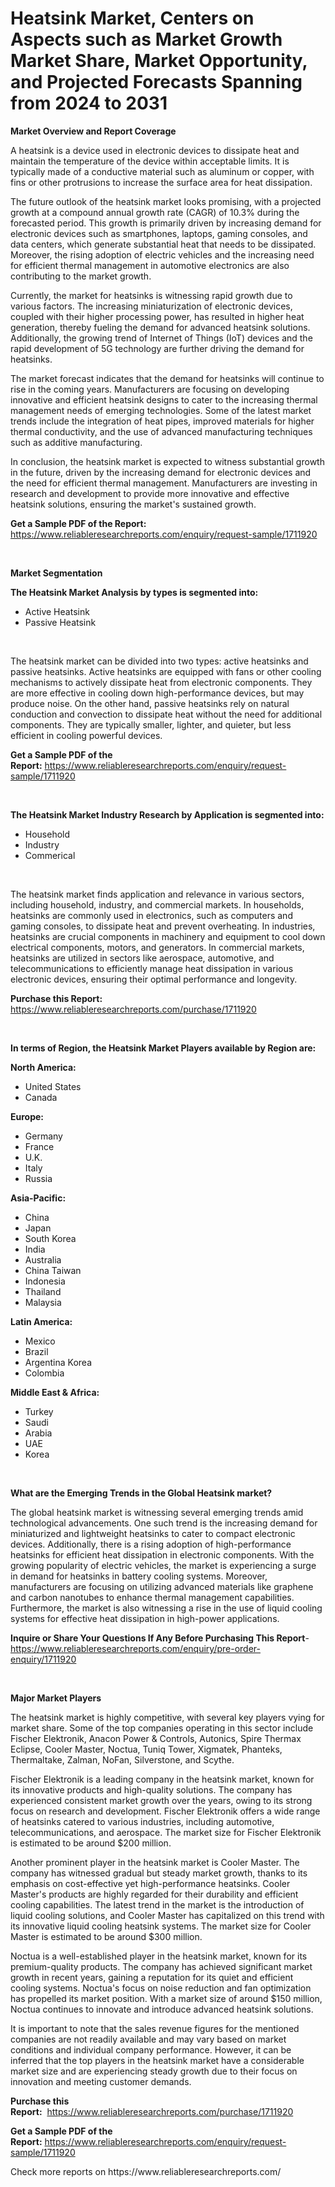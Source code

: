 <p><h1>Heatsink Market, Centers on Aspects such as Market Growth Market Share, Market Opportunity, and Projected Forecasts Spanning from 2024 to 2031</h1></p><p><strong>Market Overview and Report Coverage</strong></p>
<p><p>A heatsink is a device used in electronic devices to dissipate heat and maintain the temperature of the device within acceptable limits. It is typically made of a conductive material such as aluminum or copper, with fins or other protrusions to increase the surface area for heat dissipation.</p><p>The future outlook of the heatsink market looks promising, with a projected growth at a compound annual growth rate (CAGR) of 10.3% during the forecasted period. This growth is primarily driven by increasing demand for electronic devices such as smartphones, laptops, gaming consoles, and data centers, which generate substantial heat that needs to be dissipated. Moreover, the rising adoption of electric vehicles and the increasing need for efficient thermal management in automotive electronics are also contributing to the market growth.</p><p>Currently, the market for heatsinks is witnessing rapid growth due to various factors. The increasing miniaturization of electronic devices, coupled with their higher processing power, has resulted in higher heat generation, thereby fueling the demand for advanced heatsink solutions. Additionally, the growing trend of Internet of Things (IoT) devices and the rapid development of 5G technology are further driving the demand for heatsinks.</p><p>The market forecast indicates that the demand for heatsinks will continue to rise in the coming years. Manufacturers are focusing on developing innovative and efficient heatsink designs to cater to the increasing thermal management needs of emerging technologies. Some of the latest market trends include the integration of heat pipes, improved materials for higher thermal conductivity, and the use of advanced manufacturing techniques such as additive manufacturing.</p><p>In conclusion, the heatsink market is expected to witness substantial growth in the future, driven by the increasing demand for electronic devices and the need for efficient thermal management. Manufacturers are investing in research and development to provide more innovative and effective heatsink solutions, ensuring the market's sustained growth.</p></p>
<p><strong>Get a Sample PDF of the Report:</strong> <a href="https://www.reliableresearchreports.com/enquiry/request-sample/1711920">https://www.reliableresearchreports.com/enquiry/request-sample/1711920</a></p>
<p>&nbsp;</p>
<p><strong>Market Segmentation</strong></p>
<p><strong>The Heatsink Market Analysis by types is segmented into:</strong></p>
<p><ul><li>Active Heatsink</li><li>Passive Heatsink</li></ul></p>
<p>&nbsp;</p>
<p><p>The heatsink market can be divided into two types: active heatsinks and passive heatsinks. Active heatsinks are equipped with fans or other cooling mechanisms to actively dissipate heat from electronic components. They are more effective in cooling down high-performance devices, but may produce noise. On the other hand, passive heatsinks rely on natural conduction and convection to dissipate heat without the need for additional components. They are typically smaller, lighter, and quieter, but less efficient in cooling powerful devices.</p></p>
<p><strong>Get a Sample PDF of the Report:</strong>&nbsp;<a href="https://www.reliableresearchreports.com/enquiry/request-sample/1711920">https://www.reliableresearchreports.com/enquiry/request-sample/1711920</a></p>
<p>&nbsp;</p>
<p><strong>The Heatsink Market Industry Research by Application is segmented into:</strong></p>
<p><ul><li>Household</li><li>Industry</li><li>Commerical</li></ul></p>
<p>&nbsp;</p>
<p><p>The heatsink market finds application and relevance in various sectors, including household, industry, and commercial markets. In households, heatsinks are commonly used in electronics, such as computers and gaming consoles, to dissipate heat and prevent overheating. In industries, heatsinks are crucial components in machinery and equipment to cool down electrical components, motors, and generators. In commercial markets, heatsinks are utilized in sectors like aerospace, automotive, and telecommunications to efficiently manage heat dissipation in various electronic devices, ensuring their optimal performance and longevity.</p></p>
<p><strong>Purchase this Report:</strong>&nbsp; <a href="https://www.reliableresearchreports.com/purchase/1711920">https://www.reliableresearchreports.com/purchase/1711920</a></p>
<p>&nbsp;</p>
<p><strong>In terms of Region, the Heatsink Market Players available by Region are:</strong></p>
<p>
    <p> <strong> North America: </strong>
        <ul>
            <li>United States</li>
            <li>Canada</li>
        </ul>
        </p> 
    <p> <strong> Europe: </strong>
        <ul>
            <li>Germany</li>
            <li>France</li>
            <li>U.K.</li>
            <li>Italy</li>
            <li>Russia</li>
        </ul>
        </p> 
    <p> <strong> Asia-Pacific: </strong>
        <ul>
            <li>China</li>
            <li>Japan</li>
            <li>South Korea</li>
            <li>India</li>
            <li>Australia</li>
            <li>China Taiwan</li>
            <li>Indonesia</li>
            <li>Thailand</li>
            <li>Malaysia</li>
        </ul>
        </p> 
    <p> <strong> Latin America: </strong>
        <ul>
            <li>Mexico</li>
            <li>Brazil</li>
            <li>Argentina Korea</li>
            <li>Colombia</li>
        </ul>
        </p> 
    <p> <strong> Middle East & Africa: </strong>
        <ul>
            <li>Turkey</li>
            <li>Saudi</li>
            <li>Arabia</li>
            <li>UAE</li>
            <li>Korea</li>
        </ul>
    </p>
    </p>
<p>&nbsp;</p>
<p><strong>What are the Emerging Trends in the Global Heatsink market?</strong></p>
<p><p>The global heatsink market is witnessing several emerging trends amid technological advancements. One such trend is the increasing demand for miniaturized and lightweight heatsinks to cater to compact electronic devices. Additionally, there is a rising adoption of high-performance heatsinks for efficient heat dissipation in electronic components. With the growing popularity of electric vehicles, the market is experiencing a surge in demand for heatsinks in battery cooling systems. Moreover, manufacturers are focusing on utilizing advanced materials like graphene and carbon nanotubes to enhance thermal management capabilities. Furthermore, the market is also witnessing a rise in the use of liquid cooling systems for effective heat dissipation in high-power applications.</p></p>
<p><strong>Inquire or Share Your Questions If Any Before Purchasing This Report</strong>- <a href="https://www.reliableresearchreports.com/enquiry/pre-order-enquiry/1711920">https://www.reliableresearchreports.com/enquiry/pre-order-enquiry/1711920</a></p>
<p>&nbsp;</p>
<p><strong>Major Market Players</strong></p>
<p><p>The heatsink market is highly competitive, with several key players vying for market share. Some of the top companies operating in this sector include Fischer Elektronik, Anacon Power & Controls, Autonics, Spire Thermax Eclipse, Cooler Master, Noctua, Tuniq Tower, Xigmatek, Phanteks, Thermaltake, Zalman, NoFan, Silverstone, and Scythe. </p><p>Fischer Elektronik is a leading company in the heatsink market, known for its innovative products and high-quality solutions. The company has experienced consistent market growth over the years, owing to its strong focus on research and development. Fischer Elektronik offers a wide range of heatsinks catered to various industries, including automotive, telecommunications, and aerospace. The market size for Fischer Elektronik is estimated to be around $200 million.</p><p>Another prominent player in the heatsink market is Cooler Master. The company has witnessed gradual but steady market growth, thanks to its emphasis on cost-effective yet high-performance heatsinks. Cooler Master's products are highly regarded for their durability and efficient cooling capabilities. The latest trend in the market is the introduction of liquid cooling solutions, and Cooler Master has capitalized on this trend with its innovative liquid cooling heatsink systems. The market size for Cooler Master is estimated to be around $300 million.</p><p>Noctua is a well-established player in the heatsink market, known for its premium-quality products. The company has achieved significant market growth in recent years, gaining a reputation for its quiet and efficient cooling systems. Noctua's focus on noise reduction and fan optimization has propelled its market position. With a market size of around $150 million, Noctua continues to innovate and introduce advanced heatsink solutions.</p><p>It is important to note that the sales revenue figures for the mentioned companies are not readily available and may vary based on market conditions and individual company performance. However, it can be inferred that the top players in the heatsink market have a considerable market size and are experiencing steady growth due to their focus on innovation and meeting customer demands.</p></p>
<p><strong>Purchase this Report:</strong>&nbsp;&nbsp;<a href="https://www.reliableresearchreports.com/purchase/1711920">https://www.reliableresearchreports.com/purchase/1711920</a></p>
<p></p>
<p><strong>Get a Sample PDF of the Report:</strong>&nbsp;<a href="https://www.reliableresearchreports.com/enquiry/request-sample/1711920">https://www.reliableresearchreports.com/enquiry/request-sample/1711920</a></p>
<p>Check more reports on https://www.reliableresearchreports.com/</p>